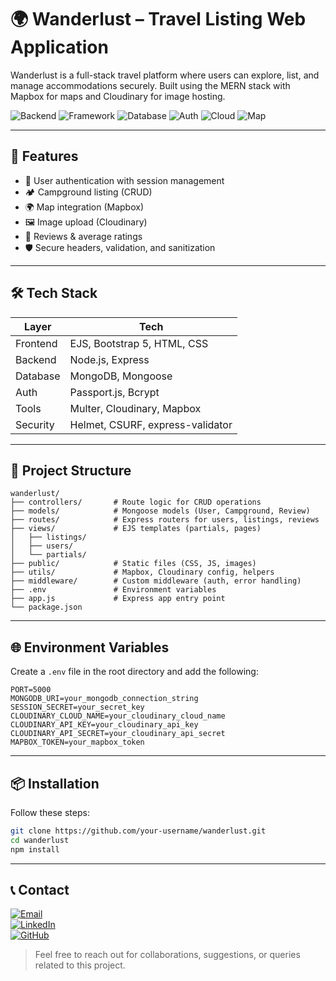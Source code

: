 # 🌍 Wanderlust – Travel Listing Web Application

Wanderlust is a full-stack travel platform where users can explore, list, and manage accommodations securely. Built using the MERN stack with Mapbox for maps and Cloudinary for image hosting.

![Backend](https://img.shields.io/badge/Backend-Node.js-informational?style=flat&logo=node.js&logoColor=white&color=339933)
![Framework](https://img.shields.io/badge/Express.js-Backend-blue.svg?logo=express)
![Database](https://img.shields.io/badge/Database-MongoDB-brightgreen.svg?logo=mongodb)
![Auth](https://img.shields.io/badge/Auth-JWT%20%7C%20Bcrypt-yellow.svg)
![Cloud](https://img.shields.io/badge/Cloudinary-Image%20Hosting-blueviolet?logo=cloudinary)
![Map](https://img.shields.io/badge/Mapbox-Map-005eff?logo=mapbox)

---

## 🧠 Features

- 🔐 User authentication with session management
- 🏕️ Campground listing (CRUD)
- 🌍 Map integration (Mapbox)
- 🖼️ Image upload (Cloudinary)
- 💬 Reviews & average ratings
- 🛡️ Secure headers, validation, and sanitization

---

## 🛠 Tech Stack

| Layer       | Tech                            |
|------------|----------------------------------|
| Frontend   | EJS, Bootstrap 5, HTML, CSS      |
| Backend    | Node.js, Express                 |
| Database   | MongoDB, Mongoose                |
| Auth       | Passport.js, Bcrypt              |
| Tools      | Multer, Cloudinary, Mapbox       |
| Security   | Helmet, CSURF, express-validator |

---

## 📂 Project Structure

```
wanderlust/
├── controllers/       # Route logic for CRUD operations
├── models/            # Mongoose models (User, Campground, Review)
├── routes/            # Express routers for users, listings, reviews
├── views/             # EJS templates (partials, pages)
│   ├── listings/
│   ├── users/
│   └── partials/
├── public/            # Static files (CSS, JS, images)
├── utils/             # Mapbox, Cloudinary config, helpers
├── middleware/        # Custom middleware (auth, error handling)
├── .env               # Environment variables
├── app.js             # Express app entry point
└── package.json
```

---

## 🌐 Environment Variables

Create a `.env` file in the root directory and add the following:

```
PORT=5000
MONGODB_URI=your_mongodb_connection_string
SESSION_SECRET=your_secret_key
CLOUDINARY_CLOUD_NAME=your_cloudinary_cloud_name
CLOUDINARY_API_KEY=your_cloudinary_api_key
CLOUDINARY_API_SECRET=your_cloudinary_api_secret
MAPBOX_TOKEN=your_mapbox_token
```

---

## 📦 Installation

Follow these steps:

```bash
git clone https://github.com/your-username/wanderlust.git
cd wanderlust
npm install
```

---

## 📞 Contact

[![Email](https://img.shields.io/badge/Email-rydhamcheetu4@gmail.com-red?style=for-the-badge&logo=gmail&logoColor=white)](mailto:rydhamcheetu4@gmail.com)  
[![LinkedIn](https://img.shields.io/badge/LinkedIn-Rydham_Cheetu-blue?style=for-the-badge&logo=linkedin&logoColor=white)](https://www.linkedin.com/in/rydhamcheetu)  
[![GitHub](https://img.shields.io/badge/GitHub-rydhamcheetu-333?style=for-the-badge&logo=github)](https://github.com/rydhamcheetu)

> Feel free to reach out for collaborations, suggestions, or queries related to this project.
